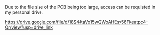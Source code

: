 Due to the file size of the PCB being too large, access can be requisted in my personal drive.

https://drive.google.com/file/d/18S4JtaVo15wQWoAHEsy56Fkeatpc4-Qr/view?usp=drive_link